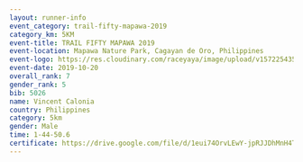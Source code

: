 ```yaml
---
layout: runner-info 
event_category: trail-fifty-mapawa-2019 
category_km: 5KM 
event-title: TRAIL FIFTY MAPAWA 2019  
event-location: Mapawa Nature Park, Cagayan de Oro, Philippines 
event-logo: https://res.cloudinary.com/raceyaya/image/upload/v1572254355/logo/trail-fifty-mapawa_fizjmb.jpg 
event-date: 2019-10-20 
overall_rank: 7
gender_rank: 5
bib: 5026
name: Vincent Calonia
country: Philippines
category: 5km
gender: Male
time: 1-44-50.6
certificate: https://drive.google.com/file/d/1eui74OrvLEwY-jpRJJDhMnH4TKNzzW8t/view?usp=sharing
---
```

